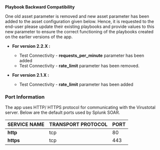 **Playbook Backward Compatibility**

One old asset parameter is removed and new asset parameter has been added to the asset configuration given below. Hence, it is requested to the end-user please update their existing playbooks and provide values to this new parameter to ensure the correct functioning of the playbooks created on the earlier versions of the app.

*   **For version 2.2.X :**

    *   Test Connectivity - **requests\_per\_minute** parameter has been added
    *   Test Connectivity - **rate\_limit** parameter has been removed.

*   **For version 2.1.X :**

    *   Test Connectivity - **rate\_limit** parameter has been added

### Port Information
The app uses HTTP/ HTTPS protocol for communicating with the Virustotal server. Below are the default ports used by Splunk SOAR.

SERVICE NAME | TRANSPORT PROTOCOL | PORT
------------ | ------------------ | ----
**http** | tcp | 80
**https** | tcp | 443
